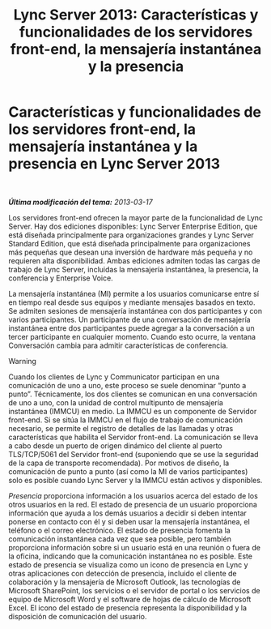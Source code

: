 ﻿---
title: 'Lync Server 2013: Características y funcionalidades de los servidores front-end, la mensajería instantánea y la presencia'
TOCTitle: Características y funcionalidades de los servidores front-end, la mensajería instantánea y la presencia
ms:assetid: 05b29536-dcd7-49b5-934a-2ebf20ddc45c
ms:mtpsurl: https://technet.microsoft.com/es-es/library/Gg398109(v=OCS.15)
ms:contentKeyID: 48274305
ms.date: 01/07/2017
mtps_version: v=OCS.15
ms.translationtype: HT
---

# Características y funcionalidades de los servidores front-end, la mensajería instantánea y la presencia en Lync Server 2013

 

_**Última modificación del tema:** 2013-03-17_

Los servidores front-end ofrecen la mayor parte de la funcionalidad de Lync Server. Hay dos ediciones disponibles: Lync Server Enterprise Edition, que está diseñada principalmente para organizaciones grandes y Lync Server Standard Edition, que está diseñada principalmente para organizaciones más pequeñas que desean una inversión de hardware más pequeña y no requieren alta disponibilidad. Ambas ediciones admiten todas las cargas de trabajo de Lync Server, incluidas la mensajería instantánea, la presencia, la conferencia y Enterprise Voice.

La mensajería instantánea (MI) permite a los usuarios comunicarse entre sí en tiempo real desde sus equipos y mediante mensajes basados en texto. Se admiten sesiones de mensajería instantánea con dos participantes y con varios participantes. Un participante de una conversación de mensajería instantánea entre dos participantes puede agregar a la conversación a un tercer participante en cualquier momento. Cuando esto ocurre, la ventana Conversación cambia para admitir características de conferencia.

> [!WARNING]  
> Cuando los clientes de Lync y Communicator participan en una comunicación de uno a uno, este proceso se suele denominar “punto a punto”. Técnicamente, los dos clientes se comunican en una conversación de uno a uno, con la unidad de control multipunto de mensajería instantánea (IMMCU) en medio. La IMMCU es un componente de Servidor front-end. Si se sitúa la IMMCU en el flujo de trabajo de comunicación necesario, se permite el registro de detalles de las llamadas y otras características que habilita el Servidor front-end. La comunicación se lleva a cabo desde un puerto de origen dinámico del cliente al puerto TLS/TCP/5061 del Servidor front-end (suponiendo que se use la seguridad de la capa de transporte recomendada). Por motivos de diseño, la comunicación de punto a punto (así como la MI de varios participantes) solo es posible cuando Lync Server y la IMMCU están activos y disponibles.



*Presencia* proporciona información a los usuarios acerca del estado de los otros usuarios en la red. El estado de presencia de un usuario proporciona información que ayuda a los demás usuarios a decidir si deben intentar ponerse en contacto con él y si deben usar la mensajería instantánea, el teléfono o el correo electrónico. El estado de presencia fomenta la comunicación instantánea cada vez que sea posible, pero también proporciona información sobre si un usuario está en una reunión o fuera de la oficina, indicando que la comunicación instantánea no es posible. Este estado de presencia se visualiza como un icono de presencia en Lync y otras aplicaciones con detección de presencia, incluido el cliente de colaboración y la mensajería de Microsoft Outlook, las tecnologías de Microsoft SharePoint, los servicios o el servidor de portal o los servicios de equipo de Microsoft Word y el software de hojas de cálculo de Microsoft Excel. El icono del estado de presencia representa la disponibilidad y la disposición de comunicación del usuario.

